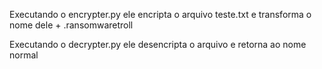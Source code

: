 Executando o encrypter.py ele encripta o arquivo teste.txt e transforma o nome dele + .ransomwaretroll

Executando o decrypter.py ele desencripta o arquivo e retorna ao nome normal
